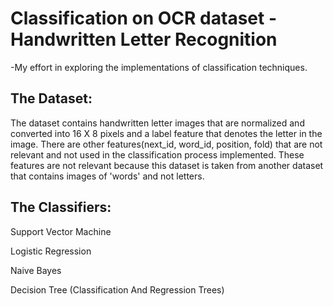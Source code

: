 # Classification on OCR dataset - Handwritten Letter Recognition
-My effort in exploring the implementations of classification techniques.

## The Dataset:
The dataset contains handwritten letter images that are normalized and converted into 16 X 8 pixels and a label feature that denotes the letter in the image. There are other features(next_id, word_id, position, fold) that are not relevant and not used in the classification process implemented. These features are not relevant because this dataset is taken from another dataset that contains images of 'words' and not letters. 

## The Classifiers:
Support Vector Machine

Logistic Regression

Naive Bayes

Decision Tree (Classification And Regression Trees)
